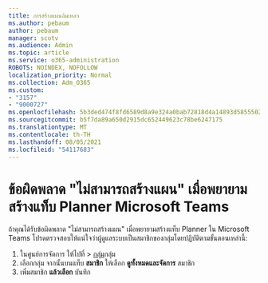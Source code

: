 ```yaml
---
title: การสร้างแผนล้มเหลว
ms.author: pebaum
author: pebaum
manager: scotv
ms.audience: Admin
ms.topic: article
ms.service: o365-administration
ROBOTS: NOINDEX, NOFOLLOW
localization_priority: Normal
ms.collection: Adm_O365
ms.custom:
- "3157"
- "9000727"
ms.openlocfilehash: 5b3ded474f8fd6589d8a9e324a0bab72818d4a14893d5855502088c448bab150
ms.sourcegitcommit: b5f7da89a650d2915dc652449623c78be6247175
ms.translationtype: MT
ms.contentlocale: th-TH
ms.lasthandoff: 08/05/2021
ms.locfileid: "54117683"
---
```

# <a name="failed-to-create-the-plan-error-when-trying-to-create-a-planner-tab-in-microsoft-teams"></a>ข้อผิดพลาด "ไม่สามารถสร้างแผน" เมื่อพยายามสร้างแท็บ Planner Microsoft Teams

ถ้าคุณได้รับข้อผิดพลาด "ไม่สามารถสร้างแผน" เมื่อพยายามสร้างแท็บ Planner ใน Microsoft Teams โปรดตรวจสอบให้แน่ใจว่าผู้ดูแลระบบเป็นสมาชิกของกลุ่มโดยปฏิบัติตามขั้นตอนเหล่านี้:

1. ในศูนย์การจัดการ ให้ไปที่  >  [กลุ่ม](https://admin.microsoft.com/Adminportal/Home?source=applauncher#/groups)กลุ่ม 
2. เลือกกลุ่ม จากนั้นบนแท็บ **สมาชิก** ให้เลือก **ดูทั้งหมดและจัดการ** สมาชิก
3. เพิ่มสมาชิก **แล้วเลือก** บันทึก